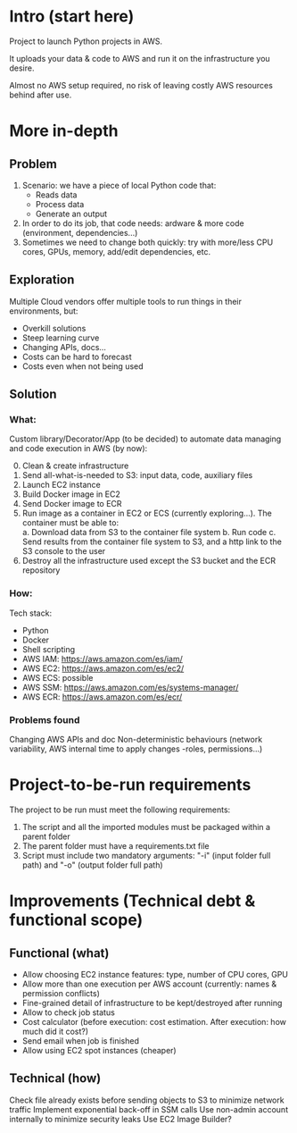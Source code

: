 # Intro (start here)

Project to launch Python projects in AWS.

It uploads your data & code to AWS and run it on the infrastructure you desire.

Almost no AWS setup required, no risk of leaving costly AWS resources behind after use.


# More in-depth

## Problem

1. Scenario: we have a piece of local Python code that: 
	- Reads data
	- Process data 
	- Generate an output
2. In order to do its job, that code needs: ardware & more code (environment, dependencies...)
3. Sometimes we need to change both quickly: try with more/less CPU cores, GPUs, memory, add/edit dependencies, etc.


## Exploration

Multiple Cloud vendors offer multiple tools to run things in their environments, but:

- Overkill solutions 
- Steep learning curve
- Changing APIs, docs...
- Costs can be hard to forecast
- Costs even when not being used

## Solution

### **What**:

Custom library/Decorator/App (to be decided) to automate data managing and code execution in AWS (by now):

0. Clean & create infrastructure
1. Send all-what-is-needed to S3: input data, code, auxiliary files 
2. Launch EC2 instance 
3. Build Docker image in EC2
4. Send Docker image to ECR
5. Run image as a container in EC2 or ECS (currently exploring...). The container must be able to:              
	a. Download data from S3 to the container file system
	b. Run code
	c. Send results from the container file system to S3, and a http link to the S3 console to the user
6. Destroy all the infrastructure used except the S3 bucket and the ECR repository


### **How**:

Tech stack:
- Python
- Docker
- Shell scripting
- AWS IAM: https://aws.amazon.com/es/iam/
- AWS EC2: https://aws.amazon.com/es/ec2/
- AWS ECS: possible
- AWS SSM: https://aws.amazon.com/es/systems-manager/
- AWS ECR: https://aws.amazon.com/es/ecr/


### Problems found

Changing AWS APIs and doc
Non-deterministic behaviours  (network variability, AWS internal time to apply changes -roles, permissions...)


# Project-to-be-run requirements

The project to be run must meet the following requirements:

1. The script and all the imported modules must be packaged within a parent folder
2. The parent folder must have a requirements.txt file
3. Script must include two mandatory arguments: "-i" (input folder full path) and "-o" (output folder full path) 


# Improvements (Technical debt & functional scope)

## Functional (what)
- Allow choosing EC2 instance features: type, number of CPU cores, GPU
- Allow more than one execution per AWS account (currently: names & permission conflicts)
- Fine-grained detail of infrastructure to be kept/destroyed after running
- Allow to check job status
- Cost calculator (before execution: cost estimation. After execution: how much did it cost?)
- Send email when job is finished
- Allow using EC2 spot instances (cheaper)

## Technical (how)
Check file already exists before sending objects to S3 to minimize network traffic
Implement exponential back-off in SSM calls
Use non-admin account internally to minimize security leaks
Use EC2 Image Builder?



